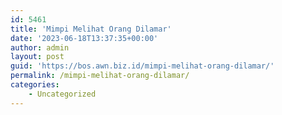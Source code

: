 ```yaml
---
id: 5461
title: 'Mimpi Melihat Orang Dilamar'
date: '2023-06-18T13:37:35+00:00'
author: admin
layout: post
guid: 'https://bos.awn.biz.id/mimpi-melihat-orang-dilamar/'
permalink: /mimpi-melihat-orang-dilamar/
categories:
    - Uncategorized
---
```


